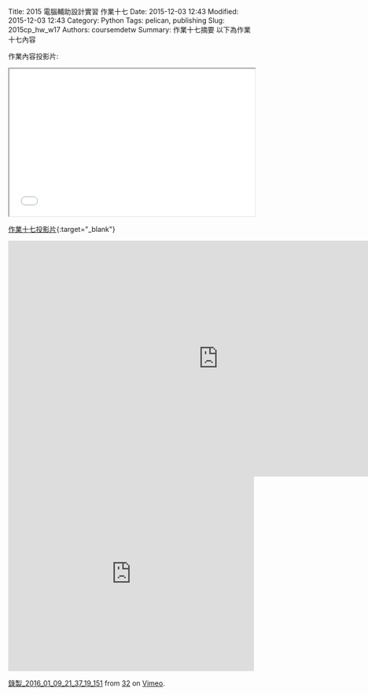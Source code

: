 Title: 2015 電腦輔助設計實習 作業十七
Date: 2015-12-03 12:43
Modified: 2015-12-03 12:43
Category: Python
Tags: pelican, publishing
Slug: 2015cp_hw_w17
Authors: coursemdetw
Summary: 作業十七摘要
以下為作業十七內容

作業內容投影片:

<iframe src="40323132_w17.html" width="500" height="300"></iframe>

[作業十七投影片](40323132_w17.html){:target="_blank"}


<iframe width="854" height="480" src="https://www.youtube.com/embed/JgXnkkn1aNY" frameborder="0" allowfullscreen></iframe>

<iframe src="https://player.vimeo.com/video/151230814" width="500" height="396" frameborder="0" webkitallowfullscreen mozallowfullscreen allowfullscreen></iframe> <p><a href="https://vimeo.com/151230814">錄製_2016_01_09_21_37_19_151</a> from <a href="https://vimeo.com/user47497810">32</a> on <a href="https://vimeo.com">Vimeo</a>.</p>

